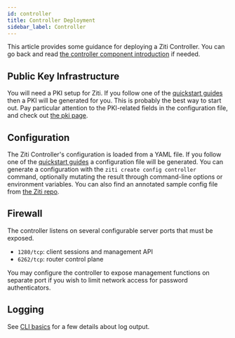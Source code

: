 ```yaml
---
id: controller
title: Controller Deployment
sidebar_label: Controller
---
```


This article provides some guidance for deploying a Ziti Controller. You can go back and read [the controller component introduction](../introduction/03-components.md#openziti-controller) if needed.

## Public Key Infrastructure

You will need a PKI setup for Ziti. If you follow one of the [quickstart guides](../quickstarts/network/) then a PKI will be generated for you. This is probably the best way to start out. Pay particular attention to the PKI-related fields in the configuration file, and check out [the pki page](./pki).

## Configuration

The Ziti Controller's configuration is loaded from a YAML file. If you follow one of the [quickstart guides](../quickstarts/network/) a configuration file will be generated. You can generate a configuration with the `ziti create config controller` command, optionally mutating the result through command-line options or environment variables. You can also find an annotated sample config file from [the Ziti repo](https://github.com/openziti/ziti/blob/main/etc/ctrl.with.edge.yml).

## Firewall

The controller listens on several configurable server ports that must be exposed.

- `1280/tcp`: client sessions and management API
- `6262/tcp`: router control plane

You may configure the controller to expose management functions on separate port if you wish to limit network access for password authenticators.

## Logging

See [CLI basics](./04-cli-basics.md#logging) for a few details about log output.

<!-- TODO: host sizing guidance -->

